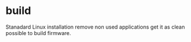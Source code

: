 # build
Stanadard Linux installation remove non used applications get it as clean possible to build firmware.
